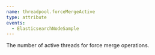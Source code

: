 ```yaml
---
name: threadpool.forceMergeActive
type: attribute
events:
  - ElasticsearchNodeSample
---
```


The number of active threads for force merge operations.